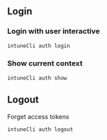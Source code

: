 ## Login

### Login with user interactive

```sh
intuneCli auth login
```

### Show current context

```sh
intuneCli auth show
```

## Logout

Forget access tokens

```sh
intuneCli auth logout
```